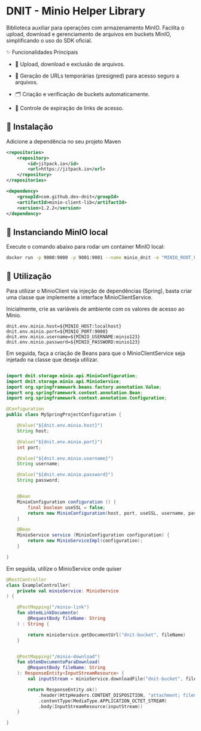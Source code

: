 # DNIT - Minio Helper Library

Biblioteca auxiliar para operações com armazenamento MinIO.
Facilita o upload, download e gerenciamento de arquivos em buckets MinIO, simplificando o uso do SDK oficial.

✨ Funcionalidades Principais
- 📄 Upload, download e exclusão de arquivos.

- 🔗 Geração de URLs temporárias (presigned) para acesso seguro a arquivos.

- 🗂️ Criação e verificação de buckets automaticamente.

- 🔐 Controle de expiração de links de acesso.


## 🚀 Instalação

Adicione a dependência no seu projeto Maven
```xml
<repositories>
    <repository>
        <id>jitpack.io</id>
        <url>https://jitpack.io</url>
    </repository>
</repositories>

<dependency>
    <groupId>com.github.dev-dnit</groupId>
    <artifactId>minio-client-lib</artifactId>
    <version>1.2.2</version>
</dependency>
```

## 🐳 Instanciando MinIO local
Execute o comando abaixo para rodar um container MinIO local:
```bash
docker run -p 9000:9000 -p 9001:9001 --name minio_dnit -e "MINIO_ROOT_USER=minio123" -e "MINIO_ROOT_PASSWORD=minio123" quay.io/minio/minio server /data --console-address ":9001"
```


## 🔧 Utilização
Para utilizar o MinioClient via injeção de dependências (Spring), basta criar uma classe que implemente a interface MinioClientService.

Inicialmente, crie as variáveis de ambiente com os valores de acesso ao Minio.
```properties
dnit.env.minio.host=${MINIO_HOST:localhost}
dnit.env.minio.port=${MINIO_PORT:9000}
dnit.env.minio.username=${MINIO_USERNAME:minio123}
dnit.env.minio.password=${MINIO_PASSWORD:minio123}
```

Em seguida, faça a criação de Beans para que o MinioClientService seja injetado na classe que deseja utilizar.
```java

import dnit.storage.minio.api.MinioConfiguration;
import dnit.storage.minio.api.MinioService;
import org.springframework.beans.factory.annotation.Value;
import org.springframework.context.annotation.Bean;
import org.springframework.context.annotation.Configuration;

@Configuration
public class MySpringProjectConfiguration {

    @Value("${dnit.env.minio.host}")
    String host;

    @Value("${dnit.env.minio.port}")
    int port;

    @Value("${dnit.env.minio.username}")
    String username;

    @Value("${dnit.env.minio.password}")
    String password;


    @Bean
    MinioConfiguration configuration () {
        final boolean useSSL = false;
        return new MinioConfiguration(host, port, useSSL, username, password);
    }

    @Bean
    MinioService service (MinioConfiguration configuration) {
        return new MinioServiceImpl(configuration);
    }

}
```


Em seguida, utilize o MinioService onde quiser
```kotlin
@RestController
class ExampleController(
    private val minioService: MinioService
) {

    @PostMapping("/minio-link")
    fun obtemLinkDocumento(
        @RequestBody fileName: String
    ) : String {

        return minioService.getDocumentUrl("dnit-bucket", fileName)
    }


    @PostMapping("/minio-download")
    fun obtemDocumentoParaDownload(
        @RequestBody fileName: String
    ): ResponseEntity<InputStreamResource> {
        val inputStream = minioService.downloadFile("dnit-bucket", fileName)

        return ResponseEntity.ok()
            .header(HttpHeaders.CONTENT_DISPOSITION, "attachment; filename=\"$fileName\"")
            .contentType(MediaType.APPLICATION_OCTET_STREAM)
            .body(InputStreamResource(inputStream))
    }

}
```
